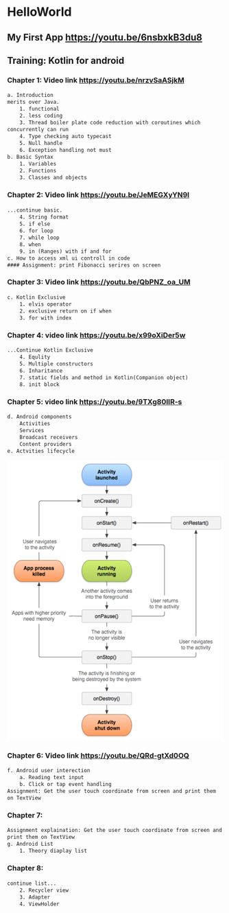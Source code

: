 # HelloWorld

## My First App https://youtu.be/6nsbxkB3du8

## Training: Kotlin for android

### Chapter 1: Video link https://youtu.be/nrzvSaASjkM
    a. Introduction
    merits over Java.
        1. functional
        2. less coding
        3. Thread boiler plate code reduction with coroutines which concurrently can run
        4. Type checking auto typecast
        5. Null handle
        6. Exception handling not must
    b. Basic Syntax
        1. Variables
        2. Functions
        3. Classes and objects

### Chapter 2: Video link https://youtu.be/JeMEGXyYN9I
    ...continue basic.
        4. String format
        5. if else
        6. for loop
        7. while loop
        8. when
        9. in (Ranges) with if and for
    c. How to access xml ui controll in code
    #### Assignment: print Fibonacci serires on screen 

### Chapter 3: Video link https://youtu.be/QbPNZ_oa_UM
    c. Kotlin Exclusive
        1. elvis operator   
        2. exclusive return on if when
        3. for with index
### Chapter 4: video link https://youtu.be/x99oXiDer5w
    ...Continue Kotlin Exclusive
        4. Equlity
        5. Multiple constructors
        6. Inharitance
        7. static fields and method in Kotlin(Companion object)
        8. init block
### Chapter 5: video link https://youtu.be/9TXg80IIR-s
    d. Android components 
        Activities
        Services
        Broadcast receivers
        Content providers
    e. Actvities lifecycle
![Screenshot](activity_lifecycle.png)
### Chapter 6: Video link https://youtu.be/QRd-gtXd0OQ
    f. Android user interection
        a. Reading text input
        b. Click or tap event handling
    Assignment: Get the user touch coordinate from screen and print them on TextView
### Chapter 7: 
    Assignment explaination: Get the user touch coordinate from screen and print them on TextView
    g. Android List
        1. Theory diaplay list
### Chapter 8:
    continue list...
        2. Recycler view
        3. Adapter
        4. ViewHolder
